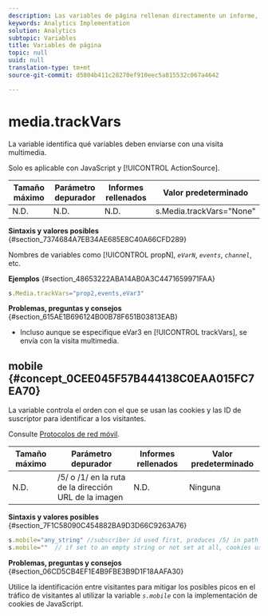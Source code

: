 ```yaml
---
description: Las variables de página rellenan directamente un informe, como pageName, Props de lista, Variables de lista, etc.
keywords: Analytics Implementation
solution: Analytics
subtopic: Variables
title: Variables de página
topic: null
uuid: null
translation-type: tm+mt
source-git-commit: d5804b411c28270ef910eec5a815532c067a4642

---
```



# media.trackVars

La variable identifica qué variables deben enviarse con una visita multimedia.

<!-- 

media_trackVars.xml

 -->

Solo es aplicable con JavaScript y [!UICONTROL ActionSource].

| Tamaño máximo | Parámetro depurador | Informes rellenados | Valor predeterminado |
|---|---|---|---|
| N.D. | N.D. | N.D. | s.Media.trackVars="None" |

**Sintaxis y valores posibles** {#section_7374684A7EB34AE685E8C40A66CFD289}

Nombres de variables como [!UICONTROL propN], *`eVarN`*, *`events`*, *`channel`*, etc.

**Ejemplos** {#section_48653222ABA14AB0A3C4471659971FAA}

```js
s.Media.trackVars="prop2,events,eVar3"
```

**Problemas, preguntas y consejos** {#section_615AE1B696124B00B78F651B03813EAB}

* Incluso aunque se especifique eVar3 en [!UICONTROL trackVars], se envía con la visita multimedia.

## mobile {#concept_0CEE045F57B444138C0EAA015FC7EA70}

La variable controla el orden con el que se usan las cookies y las ID de suscriptor para identificar a los visitantes.

<!-- 

mobile.xml

 -->

Consulte [Protocolos de red móvil](/help/implement/js-implementation/c-additional-libraries/network-protocols.md).

| Tamaño máximo | Parámetro depurador | Informes rellenados | Valor predeterminado |
|---|---|---|---|
| N.D. | /5/ o /1/ en la ruta de la dirección URL de la imagen | N.D. | Ninguna |

**Sintaxis y valores posibles** {#section_7F1C58090C454882BA9D3D66C9263A76}

```js
s.mobile="any_string" //subscriber id used first, produces /5/ in path of image url 
s.mobile=""  // if set to an empty string or not set at all, cookies used first, produces /1/ in path of image url 
```

**Problemas, preguntas y consejos** {#section_06CD5CB4EF1E4B9FBE3B9D1F18AAFA30}

Utilice la identificación entre visitantes para mitigar los posibles picos en el tráfico de visitantes al utilizar la variable *`s.mobile`* con la implementación de cookies de JavaScript.
